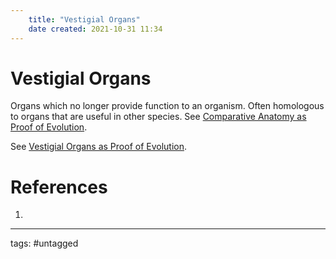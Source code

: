 ```yaml
---
	title: "Vestigial Organs"
	date created: 2021-10-31 11:34
---
```

# Vestigial Organs

Organs which no longer provide function to an organism. Often homologous to organs that are useful in other species. See [Comparative Anatomy as Proof of Evolution](Comparative%20Anatomy%20as%20Proof%20of%20Evolution.md).

See [Vestigial Organs as Proof of Evolution](Vestigial%20Organs%20as%20Proof%20of%20Evolution.md).

# References
1. 

---
tags: #untagged